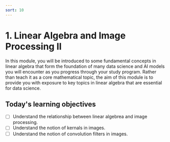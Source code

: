 ```yaml
---
sort: 10
---
```


# 1. Linear Algebra and Image Processing II

In this module, you will be introduced to some fundamental concepts in linear algebra
that form the foundation of many data science and AI models you will encounter
as you progress through your study program. Rather than teach it as a core mathematical
topic, the aim of this module is to provide you with exposure to key topics in linear
algebra that are essential for data science.

## Today's learning objectives
- [ ] Understand the relationship between linear algebrea and image processing.
- [ ] Understand the notion of kernals in images.
- [ ] Understand the notion of convolution filters in images.
